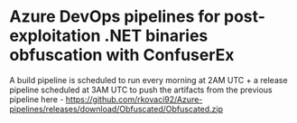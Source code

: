 # Azure DevOps pipelines for post-exploitation .NET binaries obfuscation with ConfuserEx


A build pipeline is scheduled to run every morning at 2AM UTC + a release pipeline scheduled at 3AM UTC to push the artifacts from the previous pipeline here - https://github.com/rkovaci92/Azure-pipelines/releases/download/Obfuscated/Obfuscated.zip 
